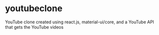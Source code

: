 # youtubeclone
YouTube clone created using react.js, material-ui/core, and a YouTube API that gets the YouTube videos
